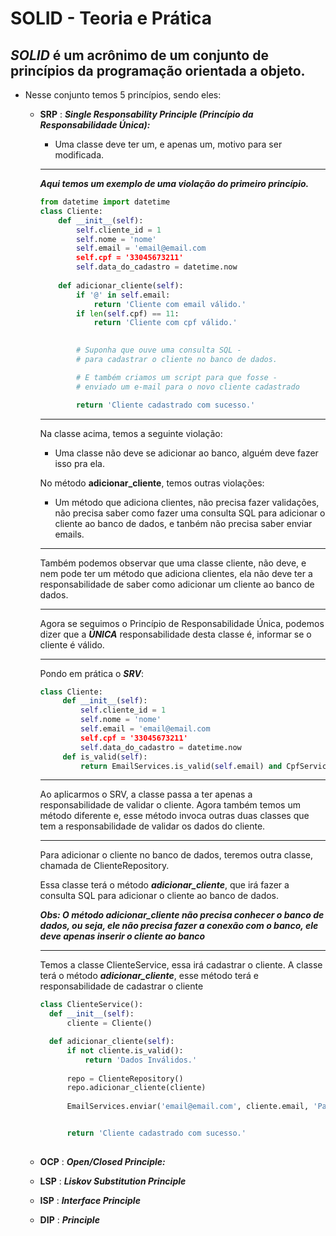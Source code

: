 # SOLID - Teoria e Prática

## *SOLID* é um acrônimo de um conjunto de princípios da programação orientada a objeto.

- Nesse conjunto temos 5 princípios, sendo eles:
    - **SRP** : ***Single Responsability Principle (Princípio da Responsabilidade Única):***
      - Uma classe deve ter um, e apenas um, motivo para ser modificada.
      ---
      ***Aqui temos um exemplo de uma violação do primeiro princípio.***
        ```python
        from datetime import datetime
        class Cliente:
            def __init__(self):
                self.cliente_id = 1
                self.nome = 'nome'
                self.email = 'email@email.com
                self.cpf = '33045673211'
                self.data_do_cadastro = datetime.now
            
            def adicionar_cliente(self):
                if '@' in self.email:
                    return 'Cliente com email válido.'
                if len(self.cpf) == 11:
                    return 'Cliente com cpf válido.'
                

                # Suponha que ouve uma consulta SQL -
                # para cadastrar o cliente no banco de dados.

                # E também criamos um script para que fosse - 
                # enviado um e-mail para o novo cliente cadastrado

                return 'Cliente cadastrado com sucesso.'
        ``` 
        ---
        Na classe acima, temos a seguinte violação:
        - Uma classe não deve se adicionar ao banco, alguém deve fazer isso pra ela.

        No método **adicionar_cliente**, temos outras violações:
        - Um método que adiciona clientes, não precisa fazer validações, não precisa saber como fazer uma consulta SQL para adicionar o cliente ao banco de dados, e tanbém não precisa saber enviar emails.
       ---
        Também podemos observar que uma classe cliente, não deve, e nem pode ter um método que adiciona clientes, ela não deve ter a responsabilidade de saber como adicionar um cliente ao banco de dados.

        ---
        Agora se seguimos o Princípio de Responsabilidade Única, podemos dizer que a ***ÚNICA*** responsabilidade desta classe é, informar se o cliente é válido.

        --- 
        Pondo em prática o ***SRV***:
       ```python
       class Cliente:
            def __init__(self):
                self.cliente_id = 1
                self.nome = 'nome'
                self.email = 'email@email.com
                self.cpf = '33045673211'
                self.data_do_cadastro = datetime.now
            def is_valid(self):
                return EmailServices.is_valid(self.email) and CpfServices(self.cpf)
       ```
       ---
       Ao aplicarmos o SRV, a classe passa a ter apenas a responsabilidade de validar o cliente.
       Agora também temos um método diferente e, esse método invoca outras duas classes que tem a responsabilidade de validar os dados do cliente.

       ---
       Para adicionar o cliente no banco de dados, teremos outra classe, chamada de ClienteRepository.
       
       Essa classe terá o método ***adicionar_cliente***, que irá fazer a consulta SQL para adicionar o cliente ao banco de dados.

       ***Obs: O método adicionar_cliente não precisa conhecer o banco de dados, ou seja, ele não precisa fazer a conexão com o banco, ele deve apenas inserir o cliente ao banco***

       ---
       Temos a classe ClienteService, essa irá cadastrar o cliente.
       A classe terá o método ***adicionar_cliente***,
       esse método terá e responsabilidade de cadastrar o cliente

      ```python
      class ClienteService():
        def __init__(self):
            cliente = Cliente()

        def adicionar_cliente(self):
            if not cliente.is_valid():
                return 'Dados Inválidos.'
            
            repo = ClienteRepository()
            repo.adicionar_cliente(cliente)
            
            EmailServices.enviar('email@email.com', cliente.email, 'Parabéns, você foi cadastrado.')


            return 'Cliente cadastrado com sucesso.'
            
      ```


    - **OCP** : ***Open/Closed Principle:***
    - **LSP** : ***Liskov Substitution Principle***
    - **ISP** : ***Interface Principle***
    - **DIP** : ***Principle***

